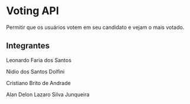 # Voting API
Permitir que os usuários votem em seu candidato e vejam o mais votado.

## Integrantes

Leonardo Faria dos Santos

Nidio dos Santos Dolfini

Cristiano Brito de Andrade

Alan Delon Lazaro Silva Junqueira
